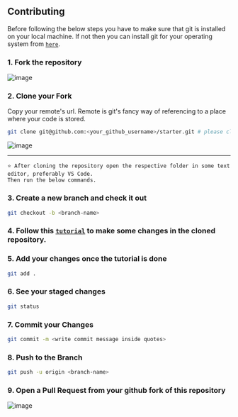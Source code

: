 ## Contributing

Before following the below steps you have to make sure that git is installed on your local machine. If not then you can install git for your operating system from [`here`](https://git-scm.com/downloads).

### 1. Fork the repository

![image](https://user-images.githubusercontent.com/74975876/144396567-6115e7c8-e610-470e-bcce-4c8ff1d8204b.png)

### 2. Clone your Fork

Copy your remote's url. Remote is git's fancy way of referencing to a place where your code is stored.

```sh
git clone git@github.com:<your_github_username>/starter.git # please clone according to your remote url
```

![image](https://user-images.githubusercontent.com/74975876/144410591-9473f99f-d196-4a79-8158-324207fab6ed.png)

<hr>

`⭐ After cloning the repository open the respective folder in some text editor, preferably VS Code.`  
`Then run the below commands.`

### 3. Create a new branch and check it out

```sh
git checkout -b <branch-name>
```

### 4. Follow this [`tutorial`](https://github.com/amega-dsa/starter/blob/main/TUTORIAL.md) to make some changes in the cloned repository.


### 5. Add your changes once the tutorial is done

```sh
git add .
```

### 6. See your staged changes

```sh
git status
```

### 7. Commit your Changes

```sh
git commit -m <write commit message inside quotes>
```

### 8. Push to the Branch

```sh
git push -u origin <branch-name>
```

### 9. Open a Pull Request from your github fork of this repository



![image](https://user-images.githubusercontent.com/74975876/144411456-39fd34dc-39b6-40d1-af4b-d21dfc413194.png)


